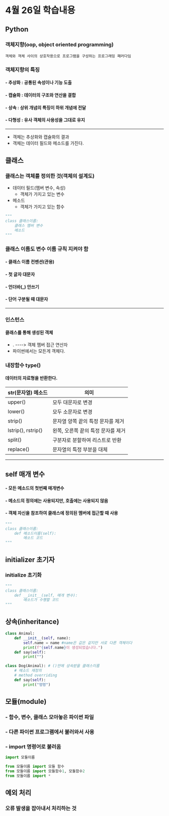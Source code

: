 # 4월 26일 학습내용
## Python
### 객체지향(oop, object oriented programming)
```
객체와 객체 사이의 상호작용으로 프로그램을 구성하는 프로그래밍 패러다임
```
### 객체지향의 특징

#### - 추상화 : 공통된 속성이나 기능 도출
#### - 캡슐화 : 데이터의 구조와 연산을 결합
#### - 상속 : 상위 개념의 특징이 하위 개념에 전달
#### - 다형성 : 유사 객체의 사용성을 그대로 유지
----
- 객체는 추상화와 캡슐화의 결과
- 객체는 데이터 필드와 메소드를 가진다.
## 클래스
### 클래스는 객체를 정의한 것(객체의 설계도)
- 데이터 필드(멤버 변수, 속성)
    - 객체가 가지고 있는 변수
- 메소드
    - 객체가 가지고 있는 함수
```python
"""
class 클래스이름:
    클래스 멤버 변수
    메소드
"""
```
### 클래스 이름도 변수 이름 규칙 지켜야 함
#### - 클래스 이름 컨벤션(관용)
#### - 첫 글자 대문자
#### - 언더바(_) 안쓰기
#### - 단어 구분될 때 대문자
-------
### 인스턴스
#### 클래스를 통해 생성된 객체
- . ----> 객체 멤버 접근 연산자
- 파이썬에서는 모든게 객체다.
### 내장함수 type()
#### 데이터의 자료형을 반환한다.
str(문자열) 메소드 | 의미
-----------------|-------
upper() | 모두 대문자로 변경
lower() | 모두 소문자로 변경
strip() | 문자열 양쪽 끝의 특정 문자를 제거
lstrip(), rstrip() | 왼쪽, 오른쪽 끝의 특정 문자를 제거
split() | 구분자로 분할하여 리스트로 반환
replace() | 문자열의 특정 부분을 대체
----------------------
## self 매개 변수
#### - 모든 메소드의 첫번째 매개변수
#### - 메소드의 정의에는 사용되지만, 호출에는 사용되지 않음
#### - 객체 자신을 참조하여 클래스에 정의된 멤버에 접근할 때 사용
```python
"""
class 클래스이름:
    def 메소드이름(self):
        메소드 코드
"""
```
## initializer 초기자
### initialize 초기화
```python
"""
class 클래스이름:
    def __init__(self, 매개 변수):
        메소드가 수행할 코드
"""
```
## 상속(inheritance)
```python
class Animal:
    def __init__(self, name):
        self.name = name #name은 값은 같지만 서로 다른 객체이다
        print(f"{self.name}이 생성되었습니다.")
    def say(self):
        print("")

class Dog(Animal): # ()안에 상속받을 클래스이름
    # 메소드 재정의
    # method overriding
    def say(self):
        print("멍멍")
```
## 모듈(module)
### - 함수, 변수, 클래스 모아놓은 파이썬 파일
### - 다른 파이썬 프로그램에서 불러와서 사용
### - import 명령어로 불러옴
```python
import 모듈이름
```
```python
from 모듈이름 import 모듈 함수
from 모듈이름 import 모듈함수1, 모듈함수2
from 모듈이름 import *
```
## 예외 처리
### 오류 발생을 잡아내서 처리하는 것

